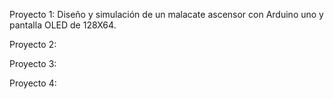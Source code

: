 Proyecto 1:
Diseño y simulación de un malacate ascensor con Arduino uno y pantalla OLED de 128X64.

Proyecto 2:

Proyecto 3:

Proyecto 4:
